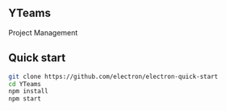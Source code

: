 ## YTeams

Project Management

## Quick start

```sh
git clone https://github.com/electron/electron-quick-start
cd YTeams
npm install
npm start
```
